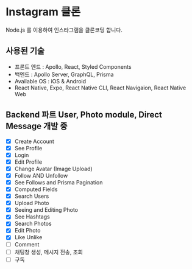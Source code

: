 # Instagram 클론

Node.js 를 이용하여 인스타그램을 클론코딩 합니다.

## 사용된 기술

- 프론트 엔드 : Apollo, React, Styled Components
- 백엔드 : Apollo Server, GraphQL, Prisma
- Available OS : iOS & Android
- React Native, Expo, React Native CLI, React Navigaion, React Native Web

## Backend 파트 User, Photo module, Direct Message 개발 중

- [x] Create Account
- [x] See Profile
- [x] Login
- [x] Edit Profile
- [x] Change Avatar (Image Upload)
- [x] Follow AND Unfollow
- [x] See Follows and Prisma Pagination
- [x] Computed Fields
- [x] Search Users
- [x] Upload Photo
- [x] Seeing and Editing Photo
- [x] See Hashtags
- [x] Search Photos
- [x] Edit Photo
- [x] Like Unlike
- [ ] Comment
- [ ] 채팅창 생성, 메시지 전송, 조회
- [ ] 구독
